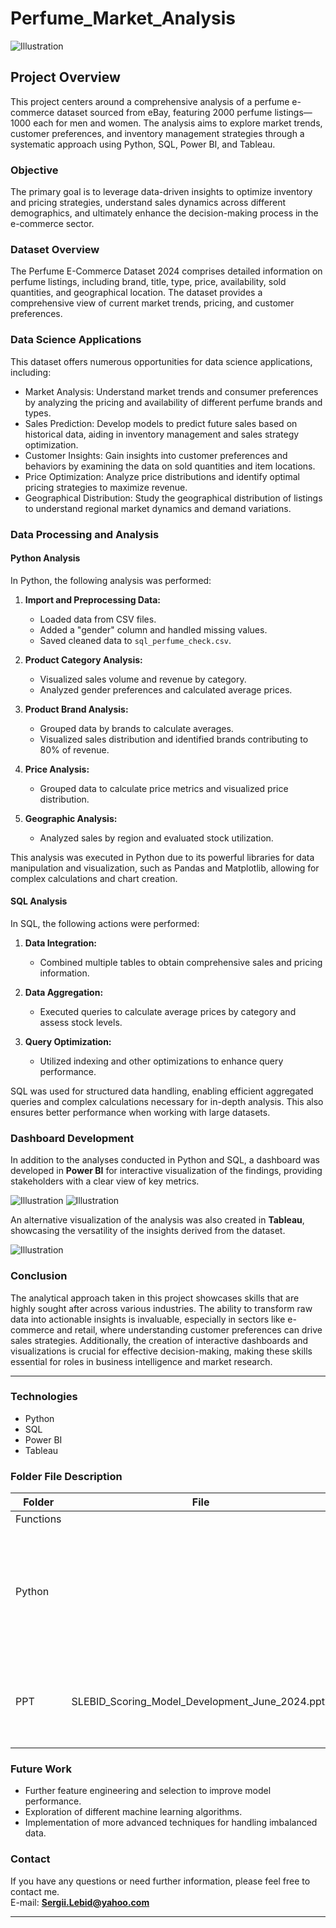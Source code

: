 # Perfume_Market_Analysis

![Illustration](back_picrure_perfume.jpg)

## Project Overview

This project centers around a comprehensive analysis of a perfume e-commerce dataset sourced from eBay, featuring 2000 perfume listings—1000 each for men and women. The analysis aims to explore market trends, customer preferences, and inventory management strategies through a systematic approach using Python, SQL, Power BI, and Tableau.

### Objective

The primary goal is to leverage data-driven insights to optimize inventory and pricing strategies, understand sales dynamics across different demographics, and ultimately enhance the decision-making process in the e-commerce sector.

### Dataset Overview

The Perfume E-Commerce Dataset 2024 comprises detailed information on perfume listings, including brand, title, type, price, availability, sold quantities, and geographical location. The dataset provides a comprehensive view of current market trends, pricing, and customer preferences.

### Data Science Applications

This dataset offers numerous opportunities for data science applications, including:

- Market Analysis: Understand market trends and consumer preferences by analyzing the pricing and availability of different perfume brands and types.
- Sales Prediction: Develop models to predict future sales based on historical data, aiding in inventory management and sales strategy optimization.
- Customer Insights: Gain insights into customer preferences and behaviors by examining the data on sold quantities and item locations.
- Price Optimization: Analyze price distributions and identify optimal pricing strategies to maximize revenue.
- Geographical Distribution: Study the geographical distribution of listings to understand regional market dynamics and demand variations.

### Data Processing and Analysis

#### Python Analysis

In Python, the following analysis was performed:

1. **Import and Preprocessing Data:**
   - Loaded data from CSV files.
   - Added a "gender" column and handled missing values.
   - Saved cleaned data to `sql_perfume_check.csv`.

2. **Product Category Analysis:**
   - Visualized sales volume and revenue by category.
   - Analyzed gender preferences and calculated average prices.

3. **Product Brand Analysis:**
   - Grouped data by brands to calculate averages.
   - Visualized sales distribution and identified brands contributing to 80% of revenue.

4. **Price Analysis:**
   - Grouped data to calculate price metrics and visualized price distribution.

5. **Geographic Analysis:**
   - Analyzed sales by region and evaluated stock utilization.

This analysis was executed in Python due to its powerful libraries for data manipulation and visualization, such as Pandas and Matplotlib, allowing for complex calculations and chart creation.

#### SQL Analysis

In SQL, the following actions were performed:

1. **Data Integration:**
   - Combined multiple tables to obtain comprehensive sales and pricing information.

2. **Data Aggregation:**
   - Executed queries to calculate average prices by category and assess stock levels.

3. **Query Optimization:**
   - Utilized indexing and other optimizations to enhance query performance.

SQL was used for structured data handling, enabling efficient aggregated queries and complex calculations necessary for in-depth analysis. This also ensures better performance when working with large datasets.

### Dashboard Development

In addition to the analyses conducted in Python and SQL, a dashboard was developed in **Power BI** for interactive visualization of the findings, providing stakeholders with a clear view of key metrics.

![Illustration](back_picrure_perfume.jpg) ![Illustration](market_sales_PowerBI_screen.jpg)

An alternative visualization of the analysis was also created in **Tableau**, showcasing the versatility of the insights derived from the dataset.

![Illustration](market_sales_Tableau_screen.jpg)

### Conclusion

The analytical approach taken in this project showcases skills that are highly sought after across various industries. The ability to transform raw data into actionable insights is invaluable, especially in sectors like e-commerce and retail, where understanding customer preferences can drive sales strategies. Additionally, the creation of interactive dashboards and visualizations is crucial for effective decision-making, making these skills essential for roles in business intelligence and market research.

---

### Technologies

- Python
- SQL
- Power BI
- Tableau

### Folder File Description

| Folder | File | Description |
|-----------------|-----------------|-----------------|
| Functions |  | |
| Python | | Jupyter notebook - the process of cleaning, transforming, and analyzing the original data with visualizations |
| PPT | SLEBID_Scoring_Model_Development_June_2024.pptx | Project Presentation in PowerPoint Format [Presentation Slides](https://docs.google.com/presentation/d/178v7TiIdxXEeY77qPhUNx4hxJFgdtN40MWnh_xNDoOU/edit?usp=sharing). |

### Future Work

- Further feature engineering and selection to improve model performance.
- Exploration of different machine learning algorithms.
- Implementation of more advanced techniques for handling imbalanced data.

### Contact

If you have any questions or need further information, please feel free to contact me.  
E-mail: **Sergii.Lebid@yahoo.com**



---

